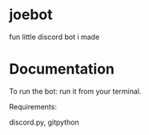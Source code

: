 # joebot
fun little discord bot i made

# Documentation

To run the bot: run it from your terminal.

Requirements:

discord.py, gitpython
